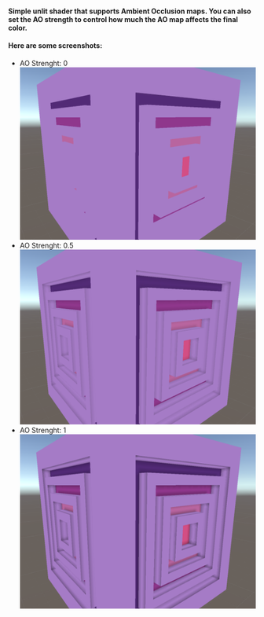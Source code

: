 #### Simple unlit shader that supports Ambient Occlusion maps. You can also set the AO strength to control how much the AO map affects the final color.

#### Here are some screenshots:
* AO Strenght: 0
![](https://github.com/Demkeys/DemkeysUnityShaders/blob/master/UnlitAmbientOcclusion/Image01.png)
* AO Strenght: 0.5
![](https://github.com/Demkeys/DemkeysUnityShaders/blob/master/UnlitAmbientOcclusion/Image02.png)
* AO Strenght: 1
![](https://github.com/Demkeys/DemkeysUnityShaders/blob/master/UnlitAmbientOcclusion/Image03.png)
